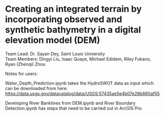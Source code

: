 # Creating an integrated terrain by incorporating observed and synthetic bathymetry in a digital elevation model (DEM)
Team Lead: Dr. Sayan Dey, Saint Louis University   
Team Members: Dingyi Liu, Isaac Quaye, Michael Edidem, Riley Fukano, Ryan (Zhenqi) Zhou

Notes for users:

Water_Depth_Prediction.ipynb takes the HydroSWOT data as input which can be downloaded from here: https://data.usgs.gov/datacatalog/data/USGS:57435ae5e4b07e28b660af55

Developing River Banklines from DEM.ipynb and River Boundary Detection.ipynb has steps that need to be carried out in ArcGIS Pro. 
